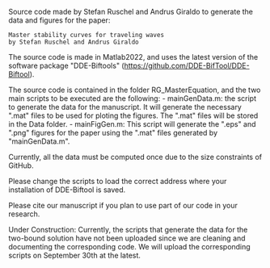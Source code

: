Source code made by Stefan Ruschel and Andrus Giraldo to generate the data and figures for the paper:

	Master stability curves for traveling waves
	by Stefan Ruschel and Andrus Giraldo

The source code is made in Matlab2022, and uses the latest version of the software package "DDE-Biftools" (https://github.com/DDE-BifTool/DDE-Biftool).

The source code is contained in the folder RG_MasterEquation, and the two main scripts to be executed are the following: 
	- mainGenData.m: the script to generate the data for the manuscript. It will generate the necessary ".mat" files to be used for ploting the figures. The ".mat" files will be stored in the Data folder.
	- mainFigGen.m: This script will generate the ".eps" and ".png" figures for the paper using the ".mat" files generated by "mainGenData.m". 

Currently, all the data must be computed once due to the size constraints of GitHub.

Please change the scripts to load the correct address where your installation of DDE-Biftool is saved.

Please cite our manuscript if you plan to use part of our code in your research.

Under Construction: Currently, the scripts that generate the data for the two-bound solution have not been uploaded since we are cleaning and documenting the corresponding code. We will upload the corresponding scripts on September 30th at the latest. 